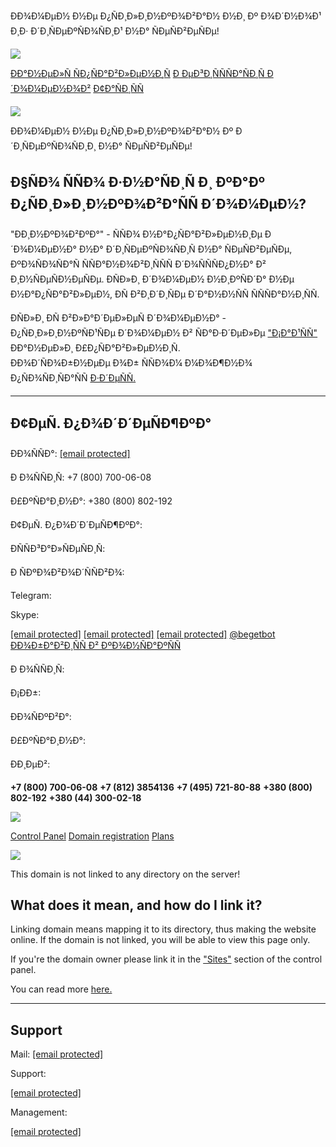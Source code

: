 ÐÐ¾Ð¼ÐµÐ½ Ð½Ðµ Ð¿ÑÐ¸Ð»Ð¸Ð½ÐºÐ¾Ð²Ð°Ð½ Ð½Ð¸ Ðº Ð¾Ð´Ð½Ð¾Ð¹ Ð¸Ð· Ð´Ð¸ÑÐµÐºÑÐ¾ÑÐ¸Ð¹ Ð½Ð° ÑÐµÑÐ²ÐµÑÐµ!



[![](https://cp.beget.com/i/logo.png)](http://beget.com "ÐÐµÑÐµÐ¹ÑÐ¸ Ð½Ð° ÑÐ°Ð¹Ñ ÑÐ¾ÑÑÐ¸Ð½Ð³-Ð¿ÑÐ¾Ð²Ð°Ð¹Ð´ÐµÑÐ°")

[ÐÐ°Ð½ÐµÐ»Ñ ÑÐ¿ÑÐ°Ð²Ð»ÐµÐ½Ð¸Ñ](https://cp.beget.com)
[Ð ÐµÐ³Ð¸ÑÑÑÐ°ÑÐ¸Ñ Ð´Ð¾Ð¼ÐµÐ½Ð¾Ð²](https://beget.com/ru/domain-register)
[Ð¢Ð°ÑÐ¸ÑÑ](https://beget.com/ru/virtual-hosting)


![](https://cp.beget.com/img/octo/octo_error.png)

ÐÐ¾Ð¼ÐµÐ½ Ð½Ðµ Ð¿ÑÐ¸Ð»Ð¸Ð½ÐºÐ¾Ð²Ð°Ð½ Ðº Ð´Ð¸ÑÐµÐºÑÐ¾ÑÐ¸Ð¸ Ð½Ð° ÑÐµÑÐ²ÐµÑÐµ!

Ð§ÑÐ¾ ÑÑÐ¾ Ð·Ð½Ð°ÑÐ¸Ñ Ð¸ ÐºÐ°Ðº Ð¿ÑÐ¸Ð»Ð¸Ð½ÐºÐ¾Ð²Ð°ÑÑ Ð´Ð¾Ð¼ÐµÐ½?
-------------------------------------------------------------------------

"ÐÐ¸Ð½ÐºÐ¾Ð²ÐºÐ°" - ÑÑÐ¾ Ð½Ð°Ð¿ÑÐ°Ð²Ð»ÐµÐ½Ð¸Ðµ Ð´Ð¾Ð¼ÐµÐ½Ð° Ð½Ð° Ð´Ð¸ÑÐµÐºÑÐ¾ÑÐ¸Ñ Ð½Ð° ÑÐµÑÐ²ÐµÑÐµ, ÐºÐ¾ÑÐ¾ÑÐ°Ñ ÑÑÐ°Ð½Ð¾Ð²Ð¸ÑÑÑ Ð´Ð¾ÑÑÑÐ¿Ð½Ð° Ð² Ð¸Ð½ÑÐµÑÐ½ÐµÑÐµ. ÐÑÐ»Ð¸
Ð´Ð¾Ð¼ÐµÐ½ Ð½Ð¸ÐºÑÐ´Ð° Ð½Ðµ Ð½Ð°Ð¿ÑÐ°Ð²Ð»ÐµÐ½, ÐÑ Ð²Ð¸Ð´Ð¸ÑÐµ Ð´Ð°Ð½Ð½ÑÑ ÑÑÑÐ°Ð½Ð¸ÑÑ.  
  
ÐÑÐ»Ð¸ ÐÑ Ð²Ð»Ð°Ð´ÐµÐ»ÐµÑ Ð´Ð¾Ð¼ÐµÐ½Ð° - Ð¿ÑÐ¸Ð»Ð¸Ð½ÐºÑÐ¹ÑÐµ Ð´Ð¾Ð¼ÐµÐ½ Ð² ÑÐ°Ð·Ð´ÐµÐ»Ðµ ["Ð¡Ð°Ð¹ÑÑ"](https://cp.beget.com/sites)
ÐÐ°Ð½ÐµÐ»Ð¸ Ð£Ð¿ÑÐ°Ð²Ð»ÐµÐ½Ð¸Ñ.   
ÐÐ¾Ð´ÑÐ¾Ð±Ð½ÐµÐµ Ð¾Ð± ÑÑÐ¾Ð¼ Ð¼Ð¾Ð¶Ð½Ð¾ Ð¿ÑÐ¾ÑÐ¸ÑÐ°ÑÑ [Ð·Ð´ÐµÑÑ.](https://beget.com/ru/manual/sites)

---

Ð¢ÐµÑ. Ð¿Ð¾Ð´Ð´ÐµÑÐ¶ÐºÐ°
--------------------------

ÐÐ¾ÑÑÐ°:
[[email protected]](/cdn-cgi/l/email-protection#31424441415e43457153545654451f525e5c)

Ð Ð¾ÑÑÐ¸Ñ:
+7 (800) 700-06-08

Ð£ÐºÑÐ°Ð¸Ð½Ð°:
+380 (800) 802-192

Ð¢ÐµÑ. Ð¿Ð¾Ð´Ð´ÐµÑÐ¶ÐºÐ°:

ÐÑÑÐ³Ð°Ð»ÑÐµÑÐ¸Ñ:

Ð ÑÐºÐ¾Ð²Ð¾Ð´ÑÑÐ²Ð¾:

Telegram:

Skype:

[[email protected]](/cdn-cgi/l/email-protection#deadabaeaeb1acaa9ebcbbb9bbaaf0bdb1b3)
[[email protected]](/cdn-cgi/l/email-protection#91f3f8fdfde2d1f3f4f6f4e5bff2fefc)
[[email protected]](/cdn-cgi/l/email-protection#4429252a252321360426212321306a272b29)
[@begetbot](tg://resolve?domain=begetbot)
[ÐÐ¾Ð±Ð°Ð²Ð¸ÑÑ Ð² ÐºÐ¾Ð½ÑÐ°ÐºÑÑ](https://join.skype.com/bot/ceda3526-d09b-4157-b6f0-91a646073c7e?add)

Ð Ð¾ÑÑÐ¸Ñ:

Ð¡ÐÐ±:

ÐÐ¾ÑÐºÐ²Ð°:

Ð£ÐºÑÐ°Ð¸Ð½Ð°:

ÐÐ¸ÐµÐ²:

**+7 (800) 700-06-08**
**+7 (812) 3854136**
**+7 (495) 721-80-88**
**+380 (800) 802-192**
**+380 (44) 300-02-18**

[![](https://cp.beget.com/i/logo.png)](http://beget.com "Web hosting home page")

[Control Panel](https://cp.beget.com)
[Domain registration](https://beget.com/en/domain-register)
[Plans](https://beget.com/en/virtual-hosting)


![](https://cp.beget.com/img/octo/octo_error.png)

This domain is not linked to any directory on the server!

What does it mean, and how do I link it?
----------------------------------------

Linking domain means mapping it to its directory, thus making the website online. If the domain is not linked,
you will be able to view this page only.  
  
If you're the domain owner please link it in the
["Sites"](https://cp.beget.com/sites) section of the control panel.
  
You can read more [here.](https://beget.com/en/manual/sites)

---

Support
-------

Mail:
[[email protected]](/cdn-cgi/l/email-protection#8efdfbfefee1fcfaceecebe9ebfaa0ede1e3)

Support:

[[email protected]](/cdn-cgi/l/email-protection#56252326263924221634333133227835393b)

Management:

[[email protected]](/cdn-cgi/l/email-protection#026f636c636567704260676567762c616d6f)
